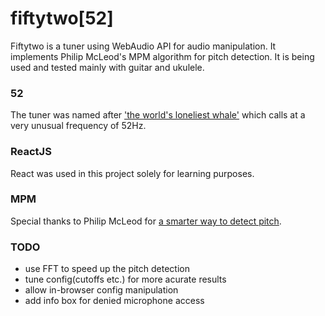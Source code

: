 # fiftytwo[52]

Fiftytwo is a tuner using WebAudio API for audio manipulation. It implements
Philip McLeod's MPM algorithm for pitch detection. It is being used and tested
mainly with guitar and ukulele.

### 52
The tuner was named after
['the world's loneliest whale'](http://en.wikipedia.org/wiki/52-hertz_whale)
which calls at a very unusual frequency of 52Hz.

### ReactJS
React was used in this project solely for learning purposes.

### MPM
Special thanks to Philip McLeod for
[a smarter way to detect pitch](http://miracle.otago.ac.nz/tartini/papers/A_Smarter_Way_to_Find_Pitch.pdf).

### TODO
* use FFT to speed up the pitch detection
* tune config(cutoffs etc.) for more acurate results
* allow in-browser config manipulation
* add info box for denied microphone access
